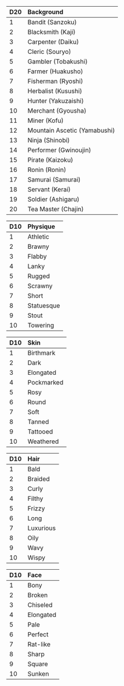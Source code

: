 |D20|Background|
|:----|:----|
|1|Bandit (Sanzoku)|
|2|Blacksmith (Kaji)|
|3|Carpenter (Daiku)|
|4|Cleric (Souryo)|
|5|Gambler (Tobakushi)|
|6|Farmer (Huakusho)|
|7|Fisherman (Ryoshi)|
|8|Herbalist (Kusushi)|
|9|Hunter (Yakuzaishi)|
|10|Merchant (Gyousha)|
|11|Miner (Kofu)|
|12|Mountain Ascetic (Yamabushi)|
|13|Ninja (Shinobi)|
|14|Performer (Gwinoujin)|
|15|Pirate (Kaizoku)|
|16|Ronin (Ronin)|
|17|Samurai (Samurai)|
|18|Servant (Kerai)|
|19|Soldier (Ashigaru)|
|20|Tea Master (Chajin)|

|D10|Physique|
|:----|:----|
|1|Athletic|
|2|Brawny|
|3|Flabby|
|4|Lanky|
|5|Rugged|
|6|Scrawny|
|7|Short|
|8|Statuesque|
|9|Stout|
|10|Towering|

|D10|Skin|
|:----|:----|
|1|Birthmark|
|2|Dark|
|3|Elongated|
|4|Pockmarked|
|5|Rosy|
|6|Round|
|7|Soft|
|8|Tanned|
|9|Tattooed|
|10|Weathered|

|D10|Hair|
|:----|:----|
|1|Bald|
|2|Braided|
|3|Curly|
|4|Filthy|
|5|Frizzy|
|6|Long|
|7|Luxurious|
|8|Oily|
|9|Wavy|
|10|Wispy|

|D10|Face|
|:----|:----|
|1|Bony|
|2|Broken|
|3|Chiseled|
|4|Elongated|
|5|Pale|
|6|Perfect|
|7|Rat-like|
|8|Sharp|
|9|Square|
|10|Sunken|
